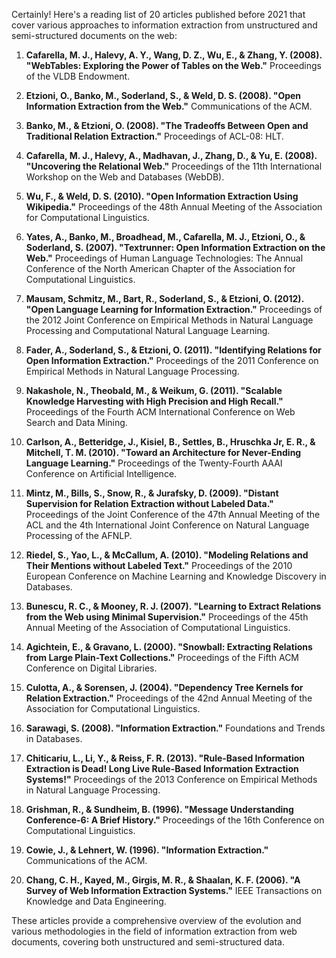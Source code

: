 Certainly! Here's a reading list of 20 articles published before 2021 that cover various approaches to information extraction from unstructured and semi-structured documents on the web:

1. **Cafarella, M. J., Halevy, A. Y., Wang, D. Z., Wu, E., & Zhang, Y. (2008). "WebTables: Exploring the Power of Tables on the Web."** Proceedings of the VLDB Endowment.
   
2. **Etzioni, O., Banko, M., Soderland, S., & Weld, D. S. (2008). "Open Information Extraction from the Web."** Communications of the ACM.

3. **Banko, M., & Etzioni, O. (2008). "The Tradeoffs Between Open and Traditional Relation Extraction."** Proceedings of ACL-08: HLT.

4. **Cafarella, M. J., Halevy, A., Madhavan, J., Zhang, D., & Yu, E. (2008). "Uncovering the Relational Web."** Proceedings of the 11th International Workshop on the Web and Databases (WebDB).

5. **Wu, F., & Weld, D. S. (2010). "Open Information Extraction Using Wikipedia."** Proceedings of the 48th Annual Meeting of the Association for Computational Linguistics.

6. **Yates, A., Banko, M., Broadhead, M., Cafarella, M. J., Etzioni, O., & Soderland, S. (2007). "Textrunner: Open Information Extraction on the Web."** Proceedings of Human Language Technologies: The Annual Conference of the North American Chapter of the Association for Computational Linguistics.

7. **Mausam, Schmitz, M., Bart, R., Soderland, S., & Etzioni, O. (2012). "Open Language Learning for Information Extraction."** Proceedings of the 2012 Joint Conference on Empirical Methods in Natural Language Processing and Computational Natural Language Learning.

8. **Fader, A., Soderland, S., & Etzioni, O. (2011). "Identifying Relations for Open Information Extraction."** Proceedings of the 2011 Conference on Empirical Methods in Natural Language Processing.

9. **Nakashole, N., Theobald, M., & Weikum, G. (2011). "Scalable Knowledge Harvesting with High Precision and High Recall."** Proceedings of the Fourth ACM International Conference on Web Search and Data Mining.

10. **Carlson, A., Betteridge, J., Kisiel, B., Settles, B., Hruschka Jr, E. R., & Mitchell, T. M. (2010). "Toward an Architecture for Never-Ending Language Learning."** Proceedings of the Twenty-Fourth AAAI Conference on Artificial Intelligence.

11. **Mintz, M., Bills, S., Snow, R., & Jurafsky, D. (2009). "Distant Supervision for Relation Extraction without Labeled Data."** Proceedings of the Joint Conference of the 47th Annual Meeting of the ACL and the 4th International Joint Conference on Natural Language Processing of the AFNLP.

12. **Riedel, S., Yao, L., & McCallum, A. (2010). "Modeling Relations and Their Mentions without Labeled Text."** Proceedings of the 2010 European Conference on Machine Learning and Knowledge Discovery in Databases.

13. **Bunescu, R. C., & Mooney, R. J. (2007). "Learning to Extract Relations from the Web using Minimal Supervision."** Proceedings of the 45th Annual Meeting of the Association of Computational Linguistics.

14. **Agichtein, E., & Gravano, L. (2000). "Snowball: Extracting Relations from Large Plain-Text Collections."** Proceedings of the Fifth ACM Conference on Digital Libraries.

15. **Culotta, A., & Sorensen, J. (2004). "Dependency Tree Kernels for Relation Extraction."** Proceedings of the 42nd Annual Meeting of the Association for Computational Linguistics.

16. **Sarawagi, S. (2008). "Information Extraction."** Foundations and Trends in Databases.

17. **Chiticariu, L., Li, Y., & Reiss, F. R. (2013). "Rule-Based Information Extraction is Dead! Long Live Rule-Based Information Extraction Systems!"** Proceedings of the 2013 Conference on Empirical Methods in Natural Language Processing.

18. **Grishman, R., & Sundheim, B. (1996). "Message Understanding Conference-6: A Brief History."** Proceedings of the 16th Conference on Computational Linguistics.

19. **Cowie, J., & Lehnert, W. (1996). "Information Extraction."** Communications of the ACM.

20. **Chang, C. H., Kayed, M., Girgis, M. R., & Shaalan, K. F. (2006). "A Survey of Web Information Extraction Systems."** IEEE Transactions on Knowledge and Data Engineering.

These articles provide a comprehensive overview of the evolution and various methodologies in the field of information extraction from web documents, covering both unstructured and semi-structured data.